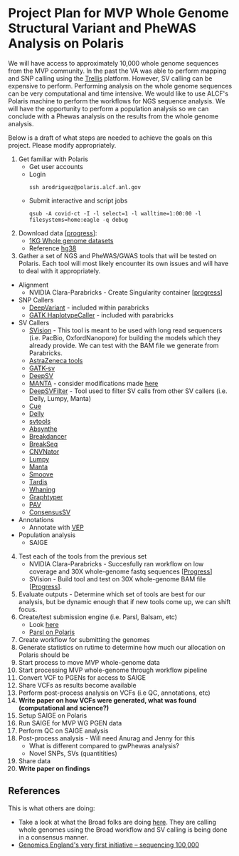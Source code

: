 # Project Plan for MVP Whole Genome Structural Variant and PheWAS Analysis on Polaris

We will have access to approximately 10,000 whole genome sequences from the MVP community.
In the past the VA was able to perform mapping and SNP calling using the [Trellis](https://www.nature.com/articles/s41598-021-02569-5) platform. However, SV calling can be expensive to perform.
Performing analysis on the whole genome sequences can be very computational and time intensive. We would like to use ALCF's Polaris machine to perform the workflows for NGS sequence analysis.
We will have the opportunity to perform a population analysis so we can conclude with a Phewas analysis on the results from the whole genome analysis.

Below is a draft of what steps are needed to achieve the goals on this project. Please modify appropriately.

1. Get familiar with Polaris
   * Get user accounts
   * Login
     ```
     ssh arodriguez@polaris.alcf.anl.gov
     ```
   * Submit interactive and script jobs
     ```
     qsub -A covid-ct -I -l select=1 -l walltime=1:00:00 -l filesystems=home:eagle -q debug
     ```
2. Download data [[progress](https://github.com/exascale-genomics/mvp-wgs-sv/blob/main/data/1kg_download.txt)]: 
   * [1KG Whole genome datasets](https://www.cell.com/cell/fulltext/S0092-8674(22)00991-6) 
   * Reference [hg38](ftp://ftp.ncbi.nlm.nih.gov/genomes/all/GCA/000/001/405/GCA_000001405.15_GRCh38/seqs_for_alignment_pipelines.ucsc_ids/GCA_000001405.15_GRCh38_no_alt_analysis_set.fna.gz)
3. Gather a set of NGS and PheWAS/GWAS tools that will be tested on Polaris. Each tool will most likely encounter its own issues and will have to deal with it appropriately.
  * Alignment
    * NVIDIA Clara-Parabricks - Create Singularity container [[progress](https://github.com/exascale-genomics/mvp-wgs-sv/blob/main/parabricks_readme.md)]
  * SNP Callers
    * [DeepVariant](https://ai.googleblog.com/search/label/Google%20Genomics) - included within parabricks
    * [GATK HaplotypeCaller]() - included with parabricks
  * SV Callers
    * [SVision](https://github.com/xjtu-omics/SVision) - This tool is meant to be used with long read sequencers (i.e. PacBio, OxfordNanopore) for building the models which they already provide. We can test with the BAM file we generate from Parabricks.
    * [AstraZeneca tools](https://github.com/AstraZeneca)
    * [GATK-sv](https://github.com/broadinstitute/gatk-sv)
    * [DeepSV](https://bmcbioinformatics.biomedcentral.com/articles/10.1186/s12859-019-3299-y)
    * [MANTA](https://github.com/Illumina/manta) - consider modifications made [here](https://www.nature.com/articles/s41525-021-00267-9)
    * [DeepSVFilter](https://github.com/yongzhuang/DeepSVFilter) - Tool used to filter SV calls from other SV callers (i.e. Delly, Lumpy, Manta)
    * [Cue](https://www.broadinstitute.org/talks/cue-framework-cross-platform-structural-variant-calling-and-genotyping-deep-learning)
    * [Delly]()
    * [svtools]()
    * [Absynthe]()
    * [Breakdancer]()
    * [BreakSeq]()
    * [CNVNator]()
    * [Lumpy]()
    * [Manta]()
    * [Smoove]()
    * [Tardis]()
    * [Whaning]()
    * [Graphtyper]()
    * [PAV](https://github.com/EichlerLab/pav)
    * [ConsensusSV](https://github.com/MateuszChilinski/ConsensuSV)
  * Annotations
    * Annotate with [VEP]()
  * Population analysis
    * SAIGE
4. Test each of the tools from the previous set
   * NVIDIA Clara-Parabricks - Succesfully ran workflow on low coverage and 30X whole-genome fastq sequences [[Progress](https://github.com/exascale-genomics/mvp-wgs-sv/blob/main/parabricks_readme.md)]
   * SVision - Build tool and test on 30X whole-genome BAM file [[Progress](https://github.com/exascale-genomics/mvp-wgs-sv/blob/main/svision_readme.md)].
6. Evaluate outputs - Determine which set of tools are best for our analysis, but be dynamic enough that if new tools come up, we can shift focus.
7. Create/test submission engine (i.e. Parsl, Balsam, etc)
   * Look [here](https://www.alcf.anl.gov/files/uram_workflows_performanceworkshop2018.pdf)
   * [Parsl on Polaris](https://github.com/argonne-lcf/user-guides/blob/workflow-docs/docs/polaris/workflows.md)
9. Create workflow for submitting the genomes
10. Generate statistics on rutime to determine how much our allocation on Polaris should be
11. Start process to move MVP whole-genome data
12. Start processing MVP whole-genome through workflow pipeline
13. Convert VCF to PGENs for access to SAIGE
14. Share VCFs as results become available
15. Perform post-process analysis on VCFs (i.e QC, annotations, etc)
16. <b>Write paper on how VCFs were generated, what was found (computational and science?)</b>
17. Setup SAIGE on Polaris
18. Run SAIGE for MVP WG PGEN data
19. Perform QC on SAIGE analysis
20. Post-process analysis - Will need Anurag and Jenny for this
    * What is different compared to gwPhewas analysis?
    * Novel SNPs, SVs (quantitities)
21. Share data
22. <b>Write paper on findings</b>


## References
This is what others are doing:

* Take a look at what the Broad folks are doing [here](https://www.sciencedirect.com/science/article/pii/S0092867422009916?via%3Dihub). They are calling whole genomes using the Broad workflow and SV calling is being done in a consensus manner.
* [Genomics England's very first initiative – sequencing 100,000](https://www.genomicsengland.co.uk/initiatives/100000-genomes-project/documentation)

